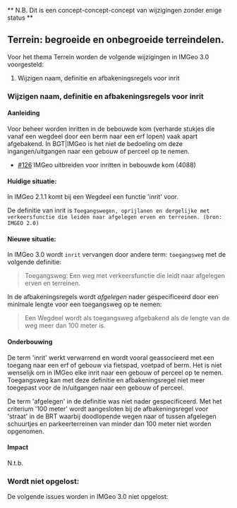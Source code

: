 ** N.B. Dit is een concept-concept-concept van wijzigingen zonder enige status ** 

## Terrein: begroeide en onbegroeide terreindelen.

Voor het thema Terrein worden de volgende wijzigingen in IMGeo 3.0 voorgesteld:

1. Wijzigen naam, definitie en afbakeningsregels voor inrit

### Wijzigen naam, definitie en afbakeningsregels voor inrit

#### Aanleiding
Voor beheer worden inritten in de bebouwde kom (verharde stukjes die vanaf een wegdeel door een berm naar een erf lopen) vaak apart afgebakend.
In BGT|IMGeo is het niet de bedoeling om deze ingangen/uitgangen naar een gebouw of perceel op te nemen.

- [#126](/../../issues/126) IMGeo uitbreiden voor inritten in bebouwde kom (4088)

#### Huidige situatie: 
In IMGeo 2.1.1 komt bij een Wegdeel een functie 'inrit' voor. 

De definitie van inrit is `Toegangswegen, oprijlanen en dergelijke met verkeersfunctie die leiden naar afgelegen erven en terreinen. (bron: IMGEO 2.0)`

#### Nieuwe situatie:
In IMGeo 3.0 wordt `inrit` vervangen door andere term: `toegangsweg` met de volgende definitie: 

> Toegangsweg: Een weg met verkeersfunctie die leidt naar afgelegen erven en terreinen.

In de afbakeningsregels wordt _afgelegen_ nader gespecificeerd door een minimale lengte voor een toegangsweg op te nemen:

> Een Wegdeel wordt als toegangsweg afgebakend als de lengte van de weg meer dan 100 meter is.

#### Onderbouwing
De term 'inrit' werkt verwarrend en wordt vooral geassocieerd met een toegang naar een erf of gebouw via fietspad, voetpad of berm.
Het is niet wenselijk om in IMGeo elke inrit naar een gebouw of perceel op te nemen. Toegangsweg kan met deze definitie en afbakeningsregel niet meer toegepast voor de in/uitgangen naar een gebouw of perceel. 

De term 'afgelegen' in de definitie was niet nader gespecificeerd. Met het criterium '100 meter' wordt aangesloten bij de afbakeningsregel voor 'straat' in de BRT waarbij doodlopende wegen naar of tussen afgelegen schuurtjes en parkeerterreinen van minder dan 100 meter niet worden opgenomen.

#### Impact
N.t.b.

### Wordt niet opgelost:

De volgende issues worden in IMGeo 3.0 niet opgelost:

